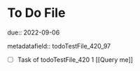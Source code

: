 # To Do File

due:: 2022-09-06

metadatafield:: todoTestFile_420_97

- [ ] Task of todoTestFile_420 1 [[Query me]]
